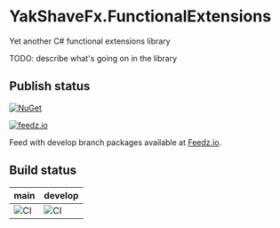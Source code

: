 # YakShaveFx.FunctionalExtensions

Yet another C# functional extensions library

TODO: describe what's going on in the library

## Publish status
[![NuGet](https://img.shields.io/nuget/v/YakShaveFx.FunctionalExtensions.svg?logo=nuget)](https://www.nuget.org/packages/YakShaveFx.FunctionalExtensions)

[![feedz.io](https://img.shields.io/badge/endpoint.svg?url=https%3A%2F%2Ff.feedz.io%2Fyakshavefx%2Ffunctionalextensions%2Fshield%2FYakShaveFx.FunctionalExtensions%2Flatest&label=YakShaveFx.FunctionalExtensions)](https://f.feedz.io/yakshavefx/functionalextensions/packages/YakShaveFx.FunctionalExtensions/latest/download)

Feed with develop branch packages available at [Feedz.io](https://f.feedz.io/yakshavefx/functionalextensions/nuget/index.json).

## Build status

|main|develop|
|---|---|
|![CI](https://github.com/YakShaveFx/YakShaveFx.FunctionalExtensions/workflows/Continuous%20Integration/badge.svg?branch=main)|![CI](https://github.com/YakShaveFx/YakShaveFx.FunctionalExtensions/workflows/Continuous%20Integration/badge.svg?branch=develop)|
